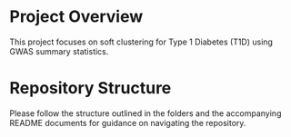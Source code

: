 # Project Overview
This project focuses on soft clustering for Type 1 Diabetes (T1D) using GWAS summary statistics.

# Repository Structure
Please follow the structure outlined in the folders and the accompanying README documents for guidance on navigating the repository.
